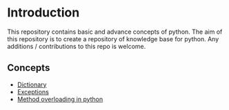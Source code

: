 # Introduction

This repository contains basic and advance concepts of python. The aim of this repository is to create a repository of knowledge base for python. Any additions / contributions to this repo is welcome.

## Concepts

- [Dictionary](concepts/dictionary.md)
- [Exceptions](concepts/exceptions.md)
- [Method overloading in python](concepts/methodoverloading.md)

